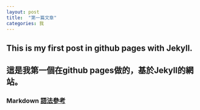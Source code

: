 ```yaml
---
layout: post
title:  "第一篇文章"
categories: 我
---
```

## This is my first post in github pages with Jekyll.

## 這是我第一個在github pages做的，基於Jekyll的網站。

### Markdown [語法參考][markdown-site]

[markdown-site]: http://markdown.tw/
